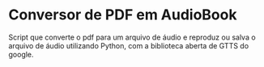 # Conversor de PDF em AudioBook
Script que converte o pdf para um arquivo de áudio e reproduz ou salva o arquivo de áudio utilizando Python, com a biblioteca aberta de GTTS do google.
